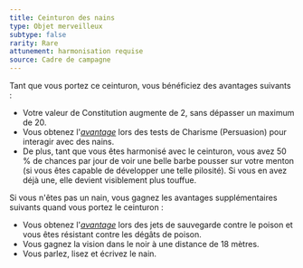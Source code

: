 ```yaml
---
title: Ceinturon des nains
type: Objet merveilleux
subtype: false
rarity: Rare
attunement: harmonisation requise
source: Cadre de campagne
---
```

Tant que vous portez ce ceinturon, vous bénéficiez des avantages suivants :
* Votre valeur de Constitution augmente de 2, sans dépasser un maximum de 20.
* Vous obtenez l'[_avantage_](/utiliser-les-caracteristiques/#avantage-et-desavantage) lors des tests de Charisme (Persuasion) pour interagir avec des nains.
* De plus, tant que vous êtes harmonisé avec le ceinturon, vous avez 50 % de chances par jour de voir une belle barbe pousser sur votre menton (si vous êtes capable de développer une telle pilosité). Si vous en avez déjà une, elle devient visiblement plus touffue.

Si vous n'êtes pas un nain, vous gagnez les avantages supplémentaires suivants quand vous portez le ceinturon :
* Vous obtenez l'[_avantage_](/utiliser-les-caracteristiques/#avantage-et-desavantage) lors des jets de sauvegarde contre le poison et vous êtes résistant contre les dégâts de poison.
* Vous gagnez la vision dans le noir à une distance de 18 mètres.
* Vous parlez, lisez et écrivez le nain.
